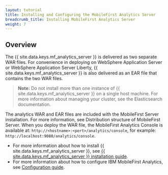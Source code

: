 ```yaml
---
layout: tutorial
title: Installing and Configuring the MobileFirst Analytics Server	
breadcrumb_title: Installing MobileFirst Analytics Server
weight: 7
---
```

<!-- NLS_CHARSET=UTF-8 -->
## Overview
The {{ site.data.keys.mf_analytics_server }} is delivered as two separate WAR files. For convenience in deploying on WebSphere  Application Server or WebSphere Application Server Liberty, {{ site.data.keys.mf_analytics_server }} is also delivered as an EAR file that contains the two WAR files.

> **Note:** Do not install more than one instance of {{ site.data.keys.mf_analytics_server }} on a single host machine. For more information about managing your cluster, see the Elasticsearch documentation.

The analytics WAR and EAR files are included with the MobileFirst Server installation. For more information, see Distribution structure of MobileFirst Server. When you deploy the WAR file, the MobileFirst Analytics Console is available at: `http://<hostname>:<port>/analytics/console`, for example: `http://localhost:9080/analytics/console`.

* For more information about how to install {{ site.data.keys.mf_analytics_server }}, see [{{ site.data.keys.mf_analytics_server }} installation guide](installation).
* For more information about how to configure IBM MobileFirst Analytics, see [Configuration guide](configuration).
